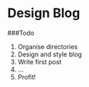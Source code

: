 Design Blog
===========

###Todo

1. Organise directories
2. Design and style blog
3. Write first post
4. ...
5. Profit!